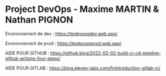 # Project DevOps - Maxime MARTIN & Nathan PIGNON

Environnement de dev : https://tpdevopsdev.web.app/


Environnement de prod : https://tpdevopsprod.web.app/


AIDE POUR GITHUB : https://github.blog/2022-02-02-build-ci-cd-pipeline-github-actions-four-steps/

AIDE POUR GITLAB : https://blog.eleven-labs.com/fr/introduction-gitlab-ci/ 
